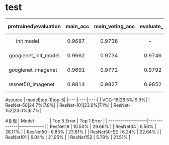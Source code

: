 # test
| pretrained\evaluation | main_acc | main_voting_acc | evaluate_new | time (ms) |
|:---------------------:|:--------:|:---------------:|:------------:|:---------:|
| init model            | 0.9687   | 0.9736          | -            | -         |
| googlenet_init_model  | 0.9662   | 0.9734          | 0.9746       | 19.3      |
| googlenet_imagenet    | 0.9691   | 0.9772          | 0.9792       | 19.3      |
| resnet50_imagenet     | 0.9814   | 0.9827          | 0.9852       | 55.2      |

#source
| model|top-1|top-5|
|:---:|:---:|:---:|
| VGG-16|28.5%|9.9%|
| ResNet-50|24.7%|7.8%|
| ResNet-101|23.6%|7.1%|
| ResNet-152|23.0%|6.7%|

#复现
| Model              | Top 5 Error | Top 1 Error |
|:-------------------|-------------|------------:|
| ResNet18           |     10.50%  |      29.66% |
| ResNet34					 |     8.56%   |      26.17% |
| ResNet50           |     6.85%   |      23.61% |
| ResNet50-SE				 |     6.24%   |      22.64% |
| ResNet101      		 |     6.04%   |      21.95% |
| ResNet152      		 |     5.78%   |      21.51% |
